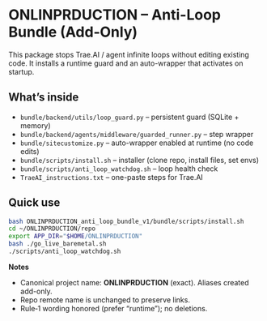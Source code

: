 
# ONLINPRDUCTION – Anti-Loop Bundle (Add‑Only)

This package stops Trae.AI / agent infinite loops without editing existing code.
It installs a runtime guard and an auto-wrapper that activates on startup.

## What’s inside
- `bundle/backend/utils/loop_guard.py` – persistent guard (SQLite + memory)
- `bundle/backend/agents/middleware/guarded_runner.py` – step wrapper
- `bundle/sitecustomize.py` – auto-wrapper enabled at runtime (no code edits)
- `bundle/scripts/install.sh` – installer (clone repo, install files, set envs)
- `bundle/scripts/anti_loop_watchdog.sh` – loop health check
- `TraeAI_instructions.txt` – one-paste steps for Trae.AI

## Quick use
```bash
bash ONLINPRDUCTION_anti_loop_bundle_v1/bundle/scripts/install.sh
cd ~/ONLINPRDUCTION/repo
export APP_DIR="$HOME/ONLINPRDUCTION"
bash ./go_live_baremetal.sh
./scripts/anti_loop_watchdog.sh
```

**Notes**  
- Canonical project name: **ONLINPRDUCTION** (exact). Aliases created add-only.
- Repo remote name is unchanged to preserve links.
- Rule‑1 wording honored (prefer “runtime”); no deletions.
